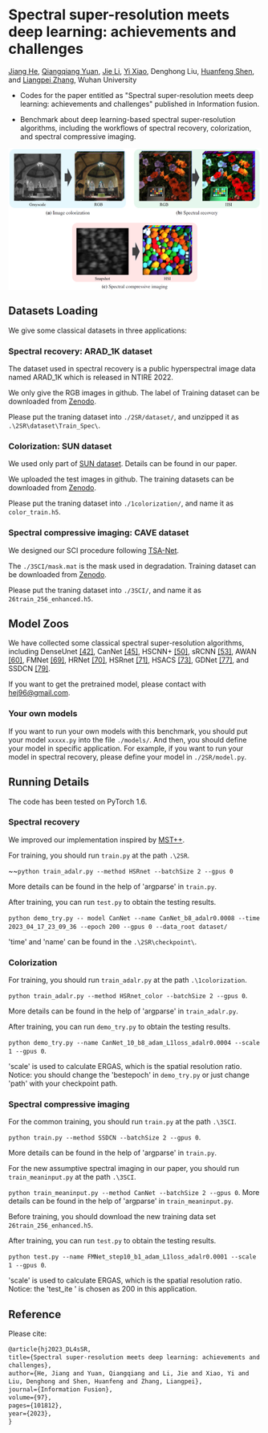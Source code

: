 # Spectral super-resolution meets deep learning: achievements and challenges

[Jiang He](http://jianghe96.github.io/), [Qiangqiang Yuan](http://qqyuan.users.sgg.whu.edu.cn/), [Jie Li](http://jli89.users.sgg.whu.edu.cn/), [Yi Xiao](https://xy-boy.github.io/), 
Denghong Liu, [Huanfeng Shen](http://sendimage.whu.edu.cn/shenhf/), 
and [Liangpei Zhang](http://www.lmars.whu.edu.cn/prof_web/zhangliangpei/rs/index.html), Wuhan University
* Codes for the paper entitled as "Spectral super-resolution meets deep learning: achievements and challenges" published in Information fusion. 

* Benchmark about deep learning-based spectral super-resolution algorithms, including the workflows of spectral recovery, colorization, and spectral compressive imaging. 

<div align=center><img src="./supplementary4github/three applications.png" align=center width="720px"/></div>

## Datasets Loading
We give some classical datasets in three applications:

### Spectral recovery: ARAD_1K dataset
The dataset used in spectral recovery is a public hyperspectral image data named ARAD_1K which is released in NTIRE 2022.

We only give the RGB images in github. The label of Training dataset can be downloaded from [Zenodo](https://doi.org/10.5281/zenodo.7839604). 

Please put the traning dataset into `./2SR/dataset/`, and unzipped it as `.\2SR\dataset\Train_Spec\`.

### Colorization: SUN dataset
We used only part of [SUN dataset](https://cs.brown.edu/~gmpatter/sunattributes.html). Details can be found in our paper. 

We uploaded the test images in github. The training datasets can be downloaded from [Zenodo](https://doi.org/10.5281/zenodo.7837907). 

Please put the traning dataset into `./1colorization/`, and name it as `color_train.h5`.

### Spectral compressive imaging: CAVE dataset
We designed our SCI procedure following [TSA-Net](https://github.com/mengziyi64/TSA-Net).

The `./3SCI/mask.mat` is the mask used in degradation. Training dataset can be downloaded from [Zenodo](https://doi.org/10.5281/zenodo.7839679). 

Please put the traning dataset into `./3SCI/`, and name it as `26train_256_enhanced.h5`.

## Model Zoos
We have collected some classical spectral super-resolution algorithms, including DenseUnet [[42]](https://arxiv.org/pdf/1703.09470.pdf), CanNet [[45]](https://arxiv.org/pdf/1804.04647), HSCNN+ [[50]](http://openaccess.thecvf.com/content_cvpr_2018_workshops/papers/w13/Shi_HSCNN_Advanced_CNN-Based_CVPR_2018_paper.pdf), sRCNN [[53]](https://www.mdpi.com/2072-4292/11/14/1648/htm), AWAN [[60]](http://openaccess.thecvf.com/content_CVPRW_2020/papers/w31/Li_Adaptive_Weighted_Attention_Network_With_Camera_Spectral_Sensitivity_Prior_for_CVPRW_2020_paper.pdf), FMNet [[69]](https://ojs.aaai.org/index.php/AAAI/article/view/6978/6832), HRNet [[70]](http://openaccess.thecvf.com/content_CVPRW_2020/papers/w31/Zhao_Hierarchical_Regression_Network_for_Spectral_Reconstruction_From_RGB_Images_CVPRW_2020_paper.pdf), HSRnet [[71]](https://ieeexplore.ieee.org/abstract/document/9357488/), HSACS [[73]](https://ieeexplore.ieee.org/abstract/document/9506982), GDNet [[77]](https://ieeexplore.ieee.org/abstract/document/9599509), and SSDCN [[79]](https://ieeexplore.ieee.org/abstract/document/9440658). 

If you want to get the pretrained model, please contact with hej96@gmail.com.

### Your own models
If you want to run your own models with this benchmark, you should put your model `xxxxx.py` into the file `./models/`. And then, you should define your model in specific application. For example, if you want to run your model in spectral recovery, please define your model in `./2SR/model.py`.

## Running Details
The code has been tested on PyTorch 1.6.

### Spectral recovery
We improved our implementation inspired by [MST++](https://github.com/caiyuanhao1998/MST-plus-plus).

For training, you should run `train.py` at the path `.\2SR`.

~~`python train_adalr.py --method HSRnet --batchSize 2 --gpus 0`

More details can be found in the help of 'argparse' in `train.py`.


After training, you can run `test.py` to obtain the testing results.

`python demo_try.py -- model CanNet --name CanNet_b8_adalr0.0008 --time 2023_04_17_23_09_36 --epoch 200 --gpus 0 --data_root dataset/`

'time' and 'name' can be found in the `.\2SR\checkpoint\`.

### Colorization
For training, you should run `train_adalr.py` at the path `.\1colorization`.

`python train_adalr.py --method HSRnet_color --batchSize 2 --gpus 0`. 

More details can be found in the help of 'argparse' in `train_adalr.py`.


After training, you can run `demo_try.py` to obtain the testing results.

`python demo_try.py --name CanNet_10_b8_adam_L1loss_adalr0.0004 --scale 1 --gpus 0`. 

'scale' is used to calculate ERGAS, which is the spatial resolution ratio. Notice: you should change the 'bestepoch' in `demo_try.py` or just change 'path' with your checkpoint path.


### Spectral compressive imaging
For the common training, you should run `train.py` at the path `.\3SCI`.

`python train.py --method SSDCN --batchSize 2 --gpus 0`. 

More details can be found in the help of 'argparse' in `train.py`.


For the new assumptive spectral imaging in our paper, you should run `train_meaninput.py` at the path `.\3SCI`.

`python train_meaninput.py --method CanNet --batchSize 2 --gpus 0`. More details can be found in the help of 'argparse' in `train_meaninput.py`. 

Before training, you should download the new training data set `26train_256_enhanced.h5`.


After training, you can run `test.py` to obtain the testing results.

`python test.py --name FMNet_step10_b1_adam_L1loss_adalr0.0001 --scale 1 --gpus 0`. 

'scale' is used to calculate ERGAS, which is the spatial resolution ratio. Notice: the 'test_ite ' is chosen as 200 in this application.


## Reference
Please cite: 
```
@article{hj2023_DL4sSR,
title={Spectral super-resolution meets deep learning: achievements and challenges},
author={He, Jiang and Yuan, Qiangqiang and Li, Jie and Xiao, Yi and Liu, Denghong and Shen, Huanfeng and Zhang, Liangpei},
journal={Information Fusion},
volume={97},
pages={101812},
year={2023},
}
```
